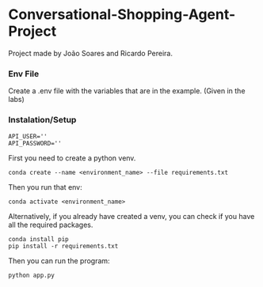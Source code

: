 # Conversational-Shopping-Agent-Project

Project made by João Soares and Ricardo Pereira.

### Env File
Create a .env file with the variables that are in the example. (Given in the labs)
### Instalation/Setup
```
API_USER=''
API_PASSWORD=''
```

First you need to create a python venv.

`conda create --name <environment_name> --file requirements.txt`

Then you run that env:

`conda activate <environment_name>`

Alternatively, if you already have created a venv, you can check if you have all the required packages.

```
conda install pip
pip install -r requirements.txt
```

Then you can run the program:

`python app.py`
